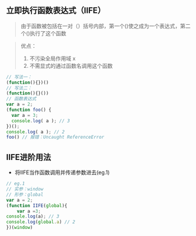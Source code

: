 ## 立即执行函数表达式（IIFE）

> 由于函数被包括在一对（）括号内部，第一个()使之成为一个表达式，第二个()执行了这个函数

> 优点：
> 1. 不污染全局作用域  x
> 2. 不需显式的通过函数名调用这个函数


```JavaScript
// 写法一：
(function(){})()
// 写法二：
(function(){}())
// 函数表达式
var a = 2;
(function foo() {
  var a = 3;
  console.log( a ); // 3
})();
console.log( a ); // 2
foo() // 报错：Uncaught ReferenceError
```

## IIFE进阶用法
- 将IIFE当作函数调用并传递参数进去(eg.1)

```JavaScript
// eg.1
// 实参：window
// 形参：global
var a = 2;
(function IIFE(global){
	var a =3;
console.log(a); // 3
console.log(global.a) // 2
})(window)
```

